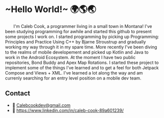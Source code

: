 
 # \~Hello World!\~ 🌍🌎🌏
 <P>
  &nbsp;&nbsp;&nbsp;&nbsp;&nbsp;&nbsp; I'm Caleb Cook, a programmer living in a small town in Montana!
  I've been studying programming for awhile and started this github to present 
  some projects I work on. I started programming by picking up
  Programming: Principles and Practice Using C++ by Bjarne Stroustrup and gradually working my way
  through it in my spare time. More recently I've been diving to the realms of mobile developement and picked up
  Kotlin and Java to work in the Android Ecosystem. At the moment I have two public repositories, Bond Buddy and
  Apex Map Rotations. I started these project to implement some of the things I've learned and to get a feel
  for both Jetpack Compose and Views + XML. I've learned a lot along the way and am currenly searching for
  an entry level position on a mobile dev team.
  </P>
  
  ##  Contact 
  - 📧 Calebcookdev@gmail.com
  - 🔗 https://www.linkedin.com/in/caleb-cook-89a601239/

<!---
Cookie915/Cookie915 is a ✨ special ✨ repository because its `README.md` (this file) appears on your GitHub profile.
You can click the Preview link to take a look at your changes.
--->
